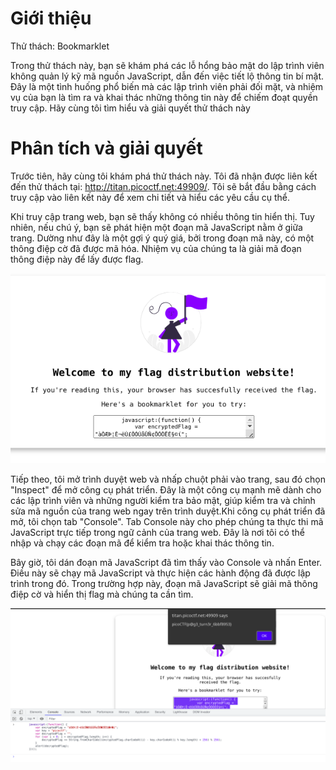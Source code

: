 # Giới thiệu
Thử thách: Bookmarklet

Trong thử thách này, bạn sẽ khám phá các lỗ hổng bảo mật do lập trình viên không quản lý kỹ mã nguồn JavaScript, dẫn đến việc tiết lộ thông tin bí mật. Đây là một tình huống phổ biến mà các lập trình viên phải đối mặt, và nhiệm vụ của bạn là tìm ra và khai thác những thông tin này để chiếm đoạt quyền truy cập. Hãy cùng tôi tìm hiểu và giải quyết thử thách này 

# Phân tích và giải quyết 
Trước tiên, hãy cùng tôi khám phá thử thách này. Tôi đã nhận được liên kết đến thử thách tại: http://titan.picoctf.net:49909/. Tôi sẽ bắt đầu bằng cách truy cập vào liên kết này để xem chi tiết và hiểu các yêu cầu cụ thể.

Khi truy cập trang web, bạn sẽ thấy không có nhiều thông tin hiển thị. Tuy nhiên, nếu chú ý, bạn sẽ phát hiện một đoạn mã JavaScript nằm ở giữa trang. Dường như đây là một gợi ý quý giá, bởi trong đoạn mã này, có một thông điệp cờ đã được mã hóa. Nhiệm vụ của chúng ta là giải mã đoạn thông điệp này để lấy được flag.

![Alt Text](img/hinh9.png)

Tiếp theo, tôi mở trình duyệt web và nhấp chuột phải vào trang, sau đó chọn "Inspect" để mở công cụ phát triển. Đây là một công cụ mạnh mẽ dành cho các lập trình viên và những người kiểm tra bảo mật, giúp kiểm tra và chỉnh sửa mã nguồn của trang web ngay trên trình duyệt.Khi công cụ phát triển đã mở, tôi chọn tab "Console". Tab Console này cho phép chúng ta thực thi mã JavaScript trực tiếp trong ngữ cảnh của trang web. Đây là nơi tôi có thể nhập và chạy các đoạn mã để kiểm tra hoặc khai thác thông tin.

Bây giờ, tôi dán đoạn mã JavaScript đã tìm thấy vào Console và nhấn Enter. Điều này sẽ chạy mã JavaScript và thực hiện các hành động đã được lập trình trong đó. Trong trường hợp này, đoạn mã JavaScript sẽ giải mã thông điệp cờ và hiển thị flag mà chúng ta cần tìm.

![Alt Text](img/hinh10.png)
